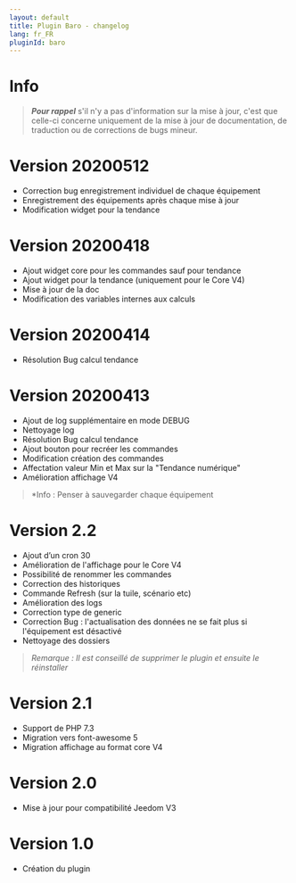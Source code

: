 ```yaml
---
layout: default
title: Plugin Baro - changelog
lang: fr_FR
pluginId: baro
---
```


# Info
>***Pour rappel*** s'il n'y a pas d'information sur la mise à jour, c'est que celle-ci concerne uniquement de la mise à jour de documentation, de traduction ou de corrections de bugs mineur.

# Version 20200512
- Correction bug enregistrement individuel de chaque équipement
- Enregistrement des équipements après chaque mise à jour
- Modification widget pour la tendance

# Version 20200418
- Ajout widget core pour les commandes sauf pour tendance
- Ajout widget pour la tendance (uniquement pour le Core V4)
- Mise à jour de la doc
- Modification des variables internes aux calculs

# Version 20200414
- Résolution Bug calcul tendance

# Version 20200413
- Ajout de log supplémentaire en mode DEBUG
- Nettoyage log
- Résolution Bug calcul tendance
- Ajout bouton pour recréer les commandes
- Modification création des commandes
- Affectation valeur Min et Max sur la "Tendance numérique"
- Amélioration affichage V4

>*Info : Penser à sauvegarder chaque équipement

# Version 2.2
- Ajout d’un cron 30
- Amélioration de l'affichage pour le Core V4
- Possibilité de renommer les commandes
- Correction des historiques
- Commande Refresh (sur la tuile, scénario etc)
- Amélioration des logs
- Correction type de generic
- Correction Bug : l'actualisation des données ne se fait plus si l'équipement est désactivé
- Nettoyage des dossiers

>*Remarque : Il est conseillé de supprimer le plugin et ensuite le réinstaller*

# Version 2.1
- Support de PHP 7.3
- Migration vers font-awesome 5
- Migration affichage au format core V4

# Version 2.0
- Mise à jour pour compatibilité Jeedom V3

# Version 1.0
- Création du plugin